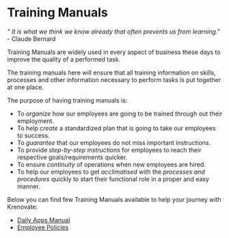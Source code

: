 # **Training Manuals**

*" It is what we think we know already that often prevents us from learning."* - Claude Bernard

Training Manuals are widely used in every aspect of business these days to improve the quality of a performed task.

The training manuals here will ensure that all training information on skills, processes and other information necessary to perform tasks is put together at one place.

The purpose of having training manuals is:

*   To *organize* how our employees are going to be trained through out their employment.
*   To help *create* a standardized plan that is going to take our employees to success.
*   To *guarantee* that our employees do not miss important instructions.
*   To provide *step-by-step instructions* for employees to reach their respective goals/requirements quicker.
*   To ensure *continuity* of operations when new employees are hired. 
*   To help our employees to get *acclimatised* with the *processes and procedures* quickly to start their functional role in a proper and easy manner.


Below you can find few Training Manuals available to help your journey with Krenovate:

*   [Daily Apps Manual](Daily-Apps/Introduction.md)
*   [Employee Policies](Employee-Policies/Introduction.md)


